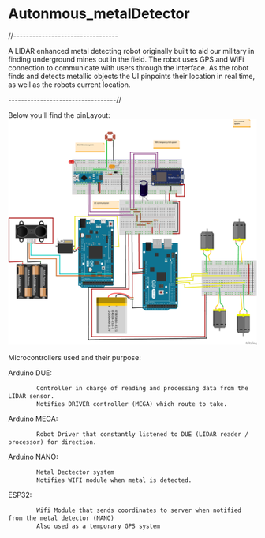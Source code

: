 # Autonmous_metalDetector
//---------------------------------

A LIDAR enhanced metal detecting robot originally built to aid our military in finding underground mines out in the field. The robot uses GPS and WiFi connection to communicate with users through the interface. As the robot finds and detects metallic objects the UI pinpoints their location in real time, as well as the robots current location.

----------------------------------//

Below you'll find the pinLayout:
![Screenshot](MetalDetector_pinLayout.png)


Microcontrollers used and their purpose:

Arduino DUE:

            Controller in charge of reading and processing data from the LIDAR sensor. 
            Notifies DRIVER controller (MEGA) which route to take.
            
Arduino MEGA: 

            Robot Driver that constantly listened to DUE (LIDAR reader / processor) for direction.
            
Arduino NANO:

            Metal Dectector system
            Notifies WIFI module when metal is detected. 

ESP32:      

            Wifi Module that sends coordinates to server when notified from the metal detector (NANO)
            Also used as a temporary GPS system 
